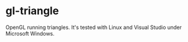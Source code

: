 # gl-triangle
OpenGL running triangles.  It's tested with Linux and Visual Studio under Microsoft Windows.
